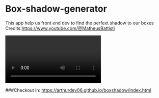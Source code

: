 # Box-shadow-generator

This app help us front end dev to find the perfext shadow to our boxes
Credits:https://www.youtube.com/@MatheusBattisti

<video controls>
  <source src="./preview.mp4" type="video/mp4">
</video>

###Checkout in: https://arthurdev06.github.io/boxshadow/index.html